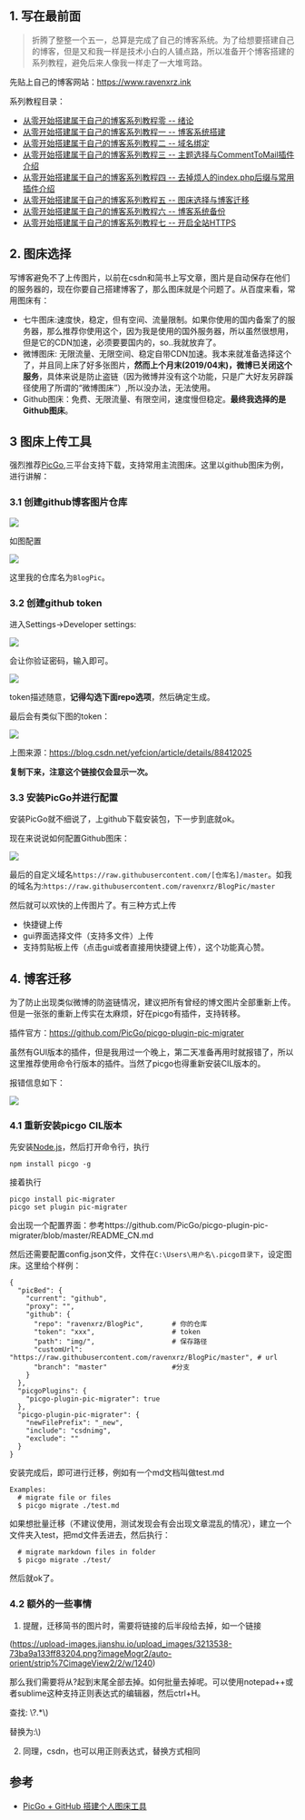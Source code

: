 
## 1.  写在最前面

> 折腾了整整一个五一，总算是完成了自己的博客系统。为了给想要搭建自己的博客，但是又和我一样是技术小白的人铺点路，所以准备开个博客搭建的系列教程，避免后来人像我一样走了一大堆弯路。

先贴上自己的博客网站：https://www.ravenxrz.ink   
<!-- more -->
系列教程目录：

- [从零开始搭建属于自己的博客系列教程零 -- 绪论](https://www.ravenxrz.ink/archives/b5eb44b9.html)
- [从零开始搭建属于自己的博客系列教程一 -- 博客系统搭建](https://www.ravenxrz.ink/archives/4c781aa7.html)
- [从零开始搭建属于自己的博客系列教程二 -- 域名绑定](https://www.ravenxrz.ink/archives/1cbfa5af.html)
- [从零开始搭建属于自己的博客系列教程三 -- 主题选择与CommentToMail插件介绍](https://www.ravenxrz.ink/archives/9f4d945c.html)
- [从零开始搭建属于自己的博客系列教程四 -- 去掉烦人的index.php后缀与常用插件介绍](https://www.ravenxrz.ink/archives/e8deae94.html)
- [从零开始搭建属于自己的博客系列教程五 -- 图床选择与博客迁移](https://www.ravenxrz.ink/archives/3cc5aa32.html)
- [从零开始搭建属于自己的博客系列教程六 -- 博客系统备份](https://www.ravenxrz.ink/archives/11c4d80.html)
- [从零开始搭建属于自己的博客系列教程七 -- 开启全站HTTPS](https://www.ravenxrz.ink/archives/1eb3d9.html)

## 2. 图床选择

写博客避免不了上传图片，以前在csdn和简书上写文章，图片是自动保存在他们的服务器的，现在你要自己搭建博客了，那么图床就是个问题了。从百度来看，常用图床有：

- 七牛图床:速度快，稳定，但有空间、流量限制。如果你使用的国内备案了的服务器，那么推荐你使用这个，因为我是使用的国外服务器，所以虽然很想用，但是它的CDN加速，必须要要国内的，so..我就放弃了。
- 微博图床: 无限流量、无限空间、稳定自带CDN加速。我本来就准备选择这个了，并且同上床了好多张图片，**然而上个月末(2019/04末)，微博已关闭这个服务**，具体来说是防止盗链（因为微博并没有这个功能，只是广大好友另辟蹊径使用了所谓的“微博图床”）,所以没办法，无法使用。
- Github图床：免费、无限流量、有限空间，速度慢但稳定。**最终我选择的是Github图床**。

## 3 图床上传工具

强烈推荐[PicGo](https://github.com/Molunerfinn/PicGo),三平台支持下载，支持常用主流图床。这里以github图床为例，进行讲解：

### 3.1 创建github博客图片仓库

![](https://pic.superbed.cn/item/5cfbb5ba451253d178d9ce40.png)

如图配置

![](https://pic.superbed.cn/item/5cfbb5bc451253d178d9ce7a.png)

这里我的仓库名为`BlogPic`。

### 3.2 创建github token

进入Settings->Developer settings:

![](https://pic.superbed.cn/item/5cfbb5bd451253d178d9cebc.png)

会让你验证密码，输入即可。

![](https://pic.superbed.cn/item/5cfbb5bf451253d178d9cf05.png)

token描述随意，**记得勾选下面repo选项**，然后确定生成。

最后会有类似下图的token：

![](https://pic.superbed.cn/item/5cfbb5c0451253d178d9cf60.png)

上图来源：https://blog.csdn.net/yefcion/article/details/88412025

**复制下来，注意这个链接仅会显示一次。**

### 3.3 安装PicGo并进行配置

安装PicGo就不细说了，上github下载安装包，下一步到底就ok。

现在来说说如何配置Github图床：

![](https://pic2.superbed.cn/item/5cfbb5c1451253d178d9cf95.png)

最后的自定义域名`https://raw.githubusercontent.com/[仓库名]/master`。如我的域名为:`https://raw.githubusercontent.com/ravenxrz/BlogPic/master`

然后就可以欢快的上传图片了。有三种方式上传

- 快捷键上传
- gui界面选择文件（支持多文件）上传
- 支持剪贴板上传（点击gui或者直接用快捷键上传），这个功能真心赞。

## 4.  博客迁移

为了防止出现类似微博的防盗链情况，建议把所有曾经的博文图片全部重新上传。但是一张张的重新上传实在太麻烦，好在picgo有插件，支持转移。

插件官方：https://github.com/PicGo/picgo-plugin-pic-migrater

虽然有GUI版本的插件，但是我用过一个晚上，第二天准备再用时就报错了，所以这里推荐使用命令行版本的插件。当然了picgo也得重新安装CIL版本的。

报错信息如下：

![](https://pic2.superbed.cn/item/5cfbb5c3451253d178d9cfc3.png)

### 4.1 重新安装picgo CIL版本

先安装[Node.js](https://nodejs.org/en/)，然后打开命令行，执行

```
npm install picgo -g
```

接着执行

```
picgo install pic-migrater
picgo set plugin pic-migrater
```

会出现一个配置界面：参考https://github.com/PicGo/picgo-plugin-pic-migrater/blob/master/README_CN.md

然后还需要配置config.json文件，文件在`C:\Users\用户名\.picgo目录下`，设定图床。这里给个样例：

```
{
  "picBed": {
    "current": "github",
    "proxy": "",
    "github": {
      "repo": "ravenxrz/BlogPic",		# 你的仓库
      "token": "xxx",					# token
      "path": "img/",					# 保存路径
      "customUrl": "https://raw.githubusercontent.com/ravenxrz/BlogPic/master",	# url
      "branch": "master"				#分支
    }
  },
  "picgoPlugins": {
    "picgo-plugin-pic-migrater": true
  },
  "picgo-plugin-pic-migrater": {
    "newFilePrefix": "_new",
    "include": "csdnimg",
    "exclude": ""
  }
}
```

安装完成后，即可进行迁移，例如有一个md文档叫做test.md

```
Examples:
  # migrate file or files
  $ picgo migrate ./test.md 
```

如果想批量迁移（不建议使用，测试发现会有会出现文章混乱的情况），建立一个文件夹入test，把md文件丢进去，然后执行：

```
  # migrate markdown files in folder
  $ picgo migrate ./test/
```

然后就ok了。

### 4.2 额外的一些事情

1. 提醒，迁移简书的图片时，需要将链接的后半段给去掉，如一个链接

(https://upload-images.jianshu.io/upload_images/3213538-73ba9a133ff83204.png?imageMogr2/auto-orient/strip%7CimageView2/2/w/1240)

那么我们需要将从?起到末尾全部去掉。如何批量去掉呢。可以使用notepad++或者sublime这种支持正则表达式的编辑器，然后ctrl+H。

查找: \\?.*\\)

替换为:\\)

2. 同理，csdn，也可以用正则表达式，替换方式相同

## 参考

- [PicGo + GitHub 搭建个人图床工具](https://blog.csdn.net/yefcion/article/details/88412025)

